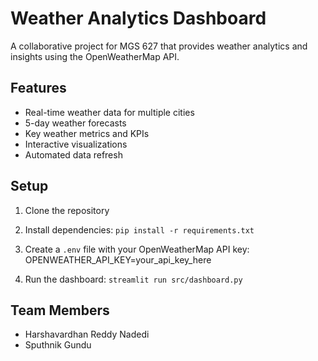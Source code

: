# Weather Analytics Dashboard

A collaborative project for MGS 627 that provides weather analytics and insights using the OpenWeatherMap API.

## Features
- Real-time weather data for multiple cities
- 5-day weather forecasts
- Key weather metrics and KPIs
- Interactive visualizations
- Automated data refresh

## Setup
1. Clone the repository
2. Install dependencies: `pip install -r requirements.txt`
3. Create a `.env` file with your OpenWeatherMap API key:
OPENWEATHER_API_KEY=your_api_key_here

4. Run the dashboard: `streamlit run src/dashboard.py`

## Team Members
- Harshavardhan Reddy Nadedi
- Sputhnik Gundu